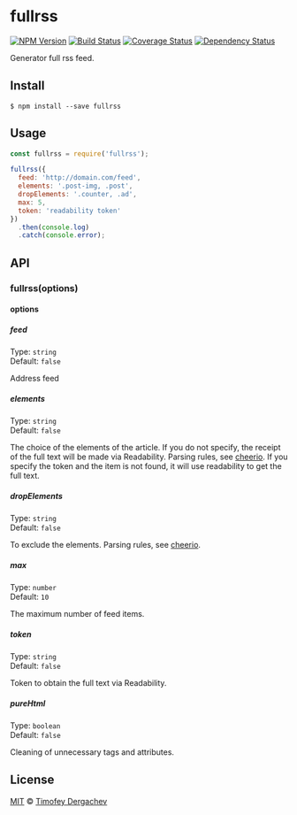 # fullrss
[![NPM Version][version-image]][version-url] [![Build Status][buildstat-image]][buildstat-url] [![Coverage Status][coverage-image]][coverage-url] [![Dependency Status][depstat-image]][depstat-url]

Generator full rss feed.

## Install

```
$ npm install --save fullrss
```

## Usage

```js
const fullrss = require('fullrss');

fullrss({
  feed: 'http://domain.com/feed',
  elements: '.post-img, .post',
  dropElements: '.counter, .ad',
  max: 5,
  token: 'readability token'
})
  .then(console.log)
  .catch(console.error);
```

## API

### fullrss(options)

#### options

##### feed

Type: `string`  
Default: `false`

Address feed

##### elements

Type: `string`  
Default: `false`

The choice of the elements of the article. If you do not specify, the receipt of the full text will be made via Readability. Parsing rules, see [cheerio](https://github.com/cheeriojs/cheerio). If you specify the token and the item is not found, it will use readability to get the full text.

##### dropElements

Type: `string`  
Default: `false`

To exclude the elements. Parsing rules, see [cheerio](https://github.com/cheeriojs/cheerio).

##### max

Type: `number`  
Default: `10`

The maximum number of feed items.

##### token

Type: `string`  
Default: `false`

Token to obtain the full text via Readability.

##### pureHtml

Type: `boolean`  
Default: `false`

Cleaning of unnecessary tags and attributes.

## License

[MIT](LICENSE.md) © [Timofey Dergachev](http://exeto.me/)

[version-url]: https://www.npmjs.com/package/fullrss
[version-image]: https://img.shields.io/npm/v/fullrss.svg?style=flat-square
[buildstat-url]: https://travis-ci.org/exeto/fullrss?branch=master
[buildstat-image]: https://img.shields.io/travis/exeto/fullrss/master.svg?style=flat-square
[coverage-url]: https://coveralls.io/github/exeto/fullrss?branch=master
[coverage-image]: https://img.shields.io/coveralls/exeto/fullrss/master.svg?style=flat-square
[depstat-url]: https://gemnasium.com/exeto/fullrss
[depstat-image]: https://img.shields.io/gemnasium/exeto/fullrss.svg?style=flat-square
